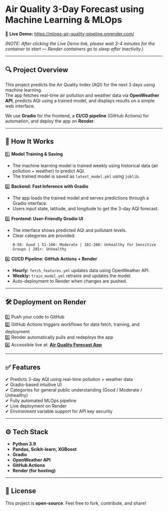 
# Air Quality 3-Day Forecast using Machine Learning & MLOps  
🚀 **Live Demo:** https://mlops-air-quality-pipeline.onrender.com/  

*(NOTE: After clicking the Live Demo link, please wait 3-4 minutes for the container to start — Render containers go to sleep after inactivity.)*

---

## 🔍 Project Overview  
This project predicts the Air Quality Index (AQI) for the next 3 days using machine learning.  
The app fetches real-time air pollution and weather data via **OpenWeather API**, predicts AQI using a trained model, and displays results on a simple web interface.  

We use **Gradio** for the frontend, a **CI/CD pipeline** (GitHub Actions) for automation, and deploy the app on **Render**.  

---

## 🚀 How It Works  

1️⃣ **Model Training & Saving**  
- The machine learning model is trained weekly using historical data (air pollution + weather) to predict AQI.  
- The trained model is saved as `latest_model.pkl` using `joblib`.  

2️⃣ **Backend: Fast Inference with Gradio**  
- The app loads the trained model and serves predictions through a Gradio interface.  
- Users input state, latitude, and longitude to get the 3-day AQI forecast.

3️⃣ **Frontend: User-Friendly Gradio UI**  
- The interface shows predicted AQI and pollutant levels.
- Clear categories are provided:  
  ```
  0-50: Good | 51-100: Moderate | 101-200: Unhealthy for Sensitive Groups | 201+: Unhealthy
  ```

4️⃣ **CI/CD Pipeline: GitHub Actions + Render**  
- **Hourly:** `fetch_features.yml` updates data using OpenWeather API.  
- **Weekly:** `train_model.yml` retrains and updates the model.  
- Auto-deployment to Render when changes are pushed.

---

## 🛠️ Deployment on Render  

1️⃣ Push your code to GitHub  
2️⃣ GitHub Actions triggers workflows for data fetch, training, and deployment  
3️⃣ Render automatically pulls and redeploys the app  
4️⃣ Accessible live at: **[Air Quality Forecast App](https://mlops-air-quality-pipeline.onrender.com/)**  

---

## ✅ Features  

✔ Predicts 3-day AQI using real-time pollution + weather data  
✔ Gradio-based intuitive UI  
✔ Categories for general public understanding (Good / Moderate / Unhealthy)  
✔ Fully automated MLOps pipeline  
✔ Live deployment on Render  
✔ Environment variable support for API key security  

---

## ⚙ Tech Stack  

- **Python 3.9**
- **Pandas, Scikit-learn, XGBoost**
- **Gradio**
- **OpenWeather API**
- **GitHub Actions**
- **Render (for hosting)**  

---

## 📜 License  

This project is **open-source**. Feel free to fork, contribute, and share!
